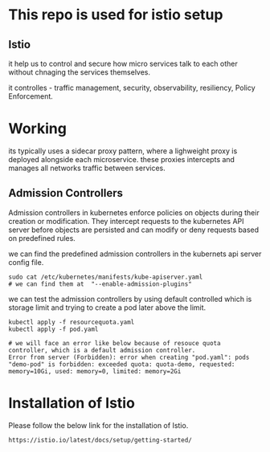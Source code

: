 # This repo is used for istio setup

## Istio

it help us to control and secure how micro services talk to each other without chnaging the services themselves.

it controlles - traffic management, security, observability, resiliency, Policy Enforcement.

# Working

its typically uses a sidecar proxy pattern, where a lighweight proxy is deployed alongside each microservice. these proxies intercepts and manages all networks traffic between services.

## Admission Controllers

Admission controllers in kubernetes enforce policies on objects during their creation or modification. They intercept requests to the kubernetes API server before objects are persisted and can modify or deny requests based on predefined rules.

we can find the predefined admission controllers in the kubernets api server config file.

~~~
sudo cat /etc/kubernetes/manifests/kube-apiserver.yaml
# we can find them at  "--enable-admission-plugins"
~~~

we can test the admission controllers by using default controlled which is storage limit and trying to create a pod later above the limit.
~~~
kubectl apply -f resourcequota.yaml
kubectl apply -f pod.yaml

# we will face an error like below because of resouce quota controller, which is a default admission controller.
Error from server (Forbidden): error when creating "pod.yaml": pods "demo-pod" is forbidden: exceeded quota: quota-demo, requested: memory=10Gi, used: memory=0, limited: memory=2Gi
~~~

# Installation of Istio 

Please follow the below link for the installation of Istio.
~~~
https://istio.io/latest/docs/setup/getting-started/
~~~



